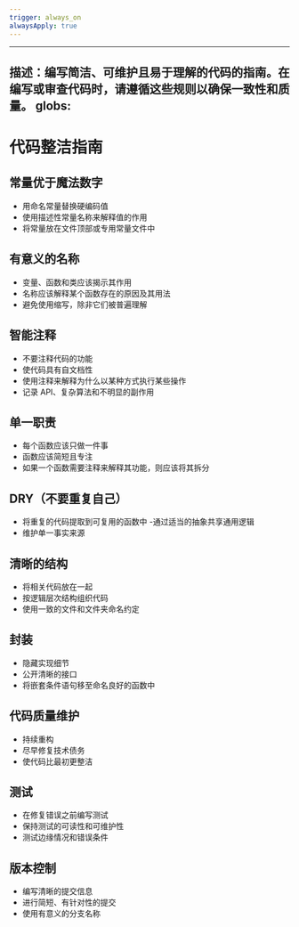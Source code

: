 ```yaml
---
trigger: always_on
alwaysApply: true
---
```


---
描述：编写简洁、可维护且易于理解的代码的指南。在编写或审查代码时，请遵循这些规则以确保一致性和质量。
globs:
---
# 代码整洁指南

## 常量优于魔法数字
- 用命名常量替换硬编码值
- 使用描述性常量名称来解释值的作用
- 将常量放在文件顶部或专用常量文件中

## 有意义的名称
- 变量、函数和类应该揭示其作用
- 名称应该解释某个函数存在的原因及其用法
- 避免使用缩写，除非它们被普遍理解

## 智能注释
- 不要注释代码的功能 
- 使代码具有自文档性
- 使用注释来解释为什么以某种方式执行某些操作
- 记录 API、复杂算法和不明显的副作用

## 单一职责
- 每个函数应该只做一件事
- 函数应该简短且专注
- 如果一个函数需要注释来解释其功能，则应该将其拆分

## DRY（不要重复自己）
- 将重复的代码提取到可复用的函数中
-通过适当的抽象共享通用逻辑
- 维护单一事实来源

## 清晰的结构
- 将相关代码放在一起
- 按逻辑层次结构组织代码
- 使用一致的文件和文件夹命名约定

## 封装
- 隐藏实现细节
- 公开清晰的接口
- 将嵌套条件语句移至命名良好的函数中

## 代码质量维护
- 持续重构
- 尽早修复技术债务
- 使代码比最初更整洁

## 测试
- 在修复错误之前编写测试
- 保持测试的可读性和可维护性
- 测试边缘情况和错误条件

## 版本控制
- 编写清晰的提交信息
- 进行简短、有针对性的提交
- 使用有意义的分支名称